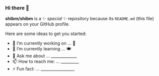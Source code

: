 ### Hi there 👋


**shibm/shibm** is a ✨ _special_ ✨ repository because its `README.md` (this file) appears on your GitHub profile.

Here are some ideas to get you started:

- 🔭 I’m currently working on ... 🥃
- 🌱 I’m currently learning ... 🍽️
- 💬 Ask me about ... _____________
- 📫 How to reach me: ... _________
- ⚡ Fun fact: ... _________________
